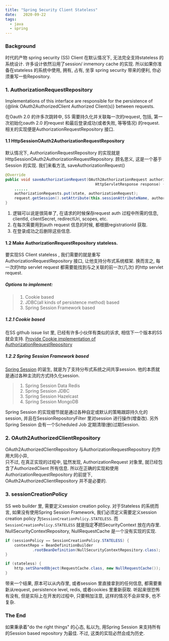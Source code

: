 ```yaml
---
title: "Spring Security Client Stateless"
date:   2020-09-22
tags:
  - java
  - spring
---
```


### Background

时代的产物 spring security (SS) Client 在默认情况下, 无法完全支持stateless 的系统设计.
许多设计依然沿用了session/ inmemory cache 的实现.
所以如果你准备在stateless 的系统中使用, 拥有, 占有, 坐享 spring security 带来的便利, 你必须重写一些Repository.

### 1. AuthorizationRequestRepository

Implementations of this interface are responsible for the persistence of {@link OAuth2AuthorizedClient Authorized Client(s)} between requests.

在Oauth 2.0 的许多次跳转中, SS 需要持久化并关联每一次的request, 包括, 第一次初始化oauth 2.0 的request 和最后登录成功(或者失败, 等等情况) 的request.
相关的实现便是AuthorizationRequestRepository 接口.

#### 1.1 HttpSessionOAuth2AuthorizationRequestRepository

默认情况下, AuthorizationRequestRepository 的实现就是HttpSessionOAuth2AuthorizationRequestRepository.
顾名思义, 这是一个基于Session 的实现. 
我们来看方法, saveAuthorizationRequest()
```java
@Override
public void saveAuthorizationRequest(OAuth2AuthorizationRequest authorizationRequest, HttpServletRequest request,
                                        HttpServletResponse response) {
    ......
    authorizationRequests.put(state, authorizationRequest);
    request.getSession().setAttribute(this.sessionAttributeName, authorizationRequests);
}
``` 

1. 逻辑可以说是很简单了, 在请求的时候保存request auth 过程中所需的信息, clientId, clientSecret, redirectUri, scopes, etc.
2. 在每次需要用到auth request 信息的时候, 都根据registrationId 获取.
3. 在登录成功之后删除这些信息.

#### 1.2 Make AuthorizationRequestRepository stateless.

要实现SS Client stateless , 我们需要的就是重写AuthorizationRequestRepository 接口, 让他支持分布式系统框架. 
换而言之, 每一次的http servlet request 都需要能找到与之关联的前一次(几次) 的http servlet request.
##### Options to implement:
> 1. Cookie based
> 2. JDBC(all kinds of persistence method) based
> 3. Spring Session Framework based

##### 1.2.1 Cookie based

在SS github issue list 里, 已经有许多小伙伴有类似的诉求, 相信下一个版本的SS 就会支持.
[Provide Cookie implementation of AuthorizationRequestRepository](https://github.com/spring-projects/spring-security/issues/6374)

##### 1.2.2 Spring Session Framework based

[Spring Session](https://spring.io/projects/spring-session) 的诞生, 就是为了支持分布式系统之间共享session. 他的本质就是通过各种主流的方式持久化session.

> 1. Spring Session Data Redis
> 2. Spring Session JDBC
> 3. Spring Session Hazelcast
> 4. Spring Session MongoDB

Spring Session 的实现细节就是通过各种自定或默认的策略跟踪持久化的session, 并且在SessionRepositoryFilter 里对session 进行操作(增查改).
另外Spring Session 会有一个Scheduled Job 定期清理(删)过期Session.

### 2. OAuth2AuthorizedClientRepository

OAuth2AuthorizedClientRepository 与AuthorizationRequestRepository 的作用大同小异,  
只不过, 在真正实现的过程中, 猛然发现, AuthorizationRequest 对象里, 就已经包含了AuthorizedClient 所有信息. 所以在正确的实现和使用AuthorizationRequestRepository 的前提下, OAuth2AuthorizedClientRepository 并不是必要的.

### 3. sessionCreationPolicy

SS web builder 里, 需要定义session creation policy. 对于Stateless 的系统而言, 如果没有使用Spring Session Framework, 我们必须定义需要定义session creation policy 为`SessionCreationPolicy.STATELESS`.
而`SessionCreationPolicy.STATELESS` 就是指定**不**把SecurityContext 放在内存里. NullSecurityContextRepository, NullRequestCache 是一个没有实现的实现.
```java
if (sessionPolicy == SessionCreationPolicy.STATELESS) {
    contextRepo = BeanDefinitionBuilder
            .rootBeanDefinition(NullSecurityContextRepository.class);
}
```

```java
if (stateless) {
    http.setSharedObject(RequestCache.class, new NullRequestCache());
}
```

带来一个结果, 原本可以从内存里, 或者session 里直接拿到的任何信息, 都需要重新从request, persistence level, redis, 或者cookies 里重新获取.
听起来很恐怖有没有, 但是实际上在开发的过程中, 只要稍加注意, 这样的情况不会非常多, 也不复杂.

### The End

如果秉承着"do the right things" 的心态, 私以为, 用Spring Session 来支持所有的Session based repository 为最佳.
不过, 这类的实现必然会成为历史.

